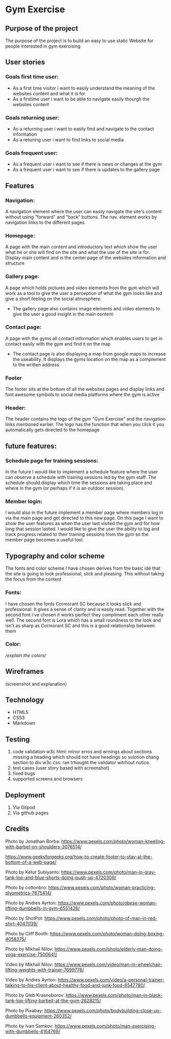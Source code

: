  # Gym Exercise
 
## Purpose of the project
The purpose of the project is to build an easy to use static Website for people interested in gym exercising
 
## User stories
 
### Goals first time user:
* As a first time visitor i want to easily understand the meaning of the websites content and what it is for
* As a firstime user i want to be able to navigate easily thourgh the websites content 

### Goals returning user:
* As a returning user i want to easily find and navigate to the contact information
* As a retuning user i want to find links to social media

### Goals frequent user:
* As a frequent user i want to see if there is news or changes at the gym
* As a frequent user i want to see if there is updates to the gallery page
 
## Features
 
### Navigation:
A navigation element where the user can easily navigate the site's content without using "forward" and "back" buttons. The nav. element works by navigation links to the different pages
 
### Homepage:
A page with the main content and introductory text which show the user what he or she will find on the site and what the use of the site is for. Display main content and is the center page of the websites information and structure
 
### Gallery page:
A page which holds pictures and video elements from the gym which will work as a tool to give the user a perception of what the gym looks like and give a short feeling on the social atmosphere.
* The gallery page also contains image elements and video elements to give the user a good insight in the main content
 
### Contact page:
A page with the gyms all contact information which enables users to get in contact easily with the gym and find it on the map
* The contact page is also displaying a map from google maps to increase the useability. It displays the gyms location on the map as a complement to the written address
 
### Footer
The footer sits at the bottom of all the websites pages and display links and font awesome symbols to social media platforms where the gym is active
 
### Header:
The header contains the logo of the gym "Gym Exercise" and the navigation links mentioned earlier. The logo has the function that when you click it you automatically gets directed to the homepage
 
## future features:
 
### Schedule page for training sessions:
In the future I would like to implement a schedule feature where the user can observe a schedule with training sessions led by the gym staff. The schedule should display which time the sessions are taking place and where in the gym (or perhaps if it is an outdoor session).
 
### Member login:
I would also in the future implement a member page where members log in via the main page and get directed to this new page. On this page I want to show the user features as when the user last visited the gym and for how long that session lasted. I would like to give the user the ability to log and track progress related to their training sessions from the gym so the member page becomes a useful tool.
 
## Typography and color scheme
The fonts and color scheme I have chosen derives from the basic idé that the site is going to look professional, slick and pleasing. This without taking the focus from the content
### Fonts:
I have chosen the fonts Cormorant SC because it looks slick and professional. It gives a sense of clarity and is easily read. Together with the second font i´ve chosen it works perfect they compliment each other really well. The second font is Lora which has a small roundness to the look and isn't as sharp as Cormorant SC and this is a good relationship between them
 
### Color:
/*explain the colors*/
 
## Wireframes
 
 
(screenshot and explanation)
 
## Technology
* HTML5
* CSS3
* Markdown
 
 
 
## Testing
 
1. code validation
w3c html: minor erros and wrnings about sections missing a heading which should not have headings so sulotion chang section to div
w3c css: ran trhought the validator witrhout notice.
2. test cases (user story based with screenshot)
3. fixed bugs
4. supported screens and browsers
 
## Deployment
 
1. Via Gitpod
2. Via github pages
 
## Credits

Photo by Jonathan Borba: https://www.pexels.com/photo/woman-kneeling-with-barbel-on-shoulders-3076514/

https://www.geeksforgeeks.org/how-to-create-footer-to-stay-at-the-bottom-of-a-web-page/

Photo by Ketut Subiyanto: https://www.pexels.com/photo/man-in-gray-tank-top-and-blue-shorts-doing-push-up-4720309/

Photo by cottonbro: https://www.pexels.com/photo/woman-practicing-plyometrics-7675414/

Photo by Andres  Ayrton: https://www.pexels.com/photo/obese-woman-lifting-dumbbells-in-gym-6551426/

Photo by ShotPot: https://www.pexels.com/photo/photo-of-man-in-red-shirt-4047039/

Photo by Cliff  Booth: https://www.pexels.com/photo/woman-doing-boxing-4058375/

Photo by Mikhail Nilov: https://www.pexels.com/photo/elderly-man-doing-yoga-exercise-7500641/

Video by Mikhail Nilov: https://www.pexels.com/video/man-in-wheelchair-lifting-weights-with-trainer-7699778/

Video by Andres  Ayrton: https://www.pexels.com/video/a-personal-trainer-talking-to-his-client-about-healthy-food-and-junk-food-6547780/

Photo by Gleb Krasnoborov: https://www.pexels.com/photo/man-in-black-tank-top-lifting-barbell-at-the-gym-2628215/

Photo by Pixabay: https://www.pexels.com/photo/bodybuilding-close-up-dumbbells-equipment-260352/

Photo by Ivan Samkov: https://www.pexels.com/photo/man-exercising-with-dumbbells-4164769/